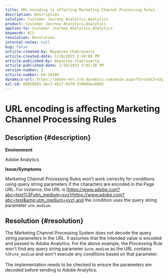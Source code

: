 ```yaml
---
title: URL encoding is affecting Marketing Channel Processing Rules
description: Description
solution: Customer Journey Analytics,Analytics
product: Customer Journey Analytics,Analytics
applies-to: Customer Journey Analytics,Analytics
keywords: KCS
resolution: Resolution
internal-notes: null
bug: false
article-created-by: Nayanika Chakravarty
article-created-date: 1/18/2023 2:49:09 PM
article-published-by: Nayanika Chakravarty
article-published-date: 1/18/2023 3:02:58 PM
version-number: 2
article-number: KA-20186
dynamics-url: https://adobe-ent.crm.dynamics.com/main.aspx?forceUCI=1&pagetype=entityrecord&etn=knowledgearticle&id=7851d140-3f97-ed11-aad1-6045bd006b4b
exl-id: 60856581-abc7-4b17-93f0-25908dac0805
---
```

# URL encoding is affecting Marketing Channel Processing Rules

## Description {#description}


<b>Environment</b>

Adobe Analytics

<b>Issue/Symptoms</b>

Marketing Channel Processing Rules won't work correctly for conditions using query string parameters if the characters are encoded in the Page URL. For instance, the URL is [https://www.adobe.com?abc=test%3Futm_medium=xyz](https://www.adobe.com?abc=test&amp;utm_medium=xyz) and the condition uses the query string parameter `utm_medium`.


## Resolution {#resolution}

The Marketing Channel Processing System does not decode the query string parameters in the URL. It assumes that the intended value is encoded and passed to Adobe Analytics. For the above example, the Processing Rule won't find any query string parameter `&utm_medium` as the URL contains `%3Futm_medium` and won't execute any conditions based on that parameter.<br> <br>The implementation needs to be checked to ensure the parameters are decoded before sending to Adobe Analytics.
